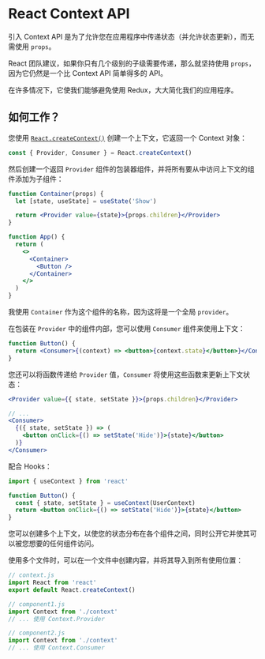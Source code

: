 # React Context API

引入 Context API 是为了允许您在应用程序中传递状态（并允许状态更新），而无需使用 `props`。

React 团队建议，如果你只有几个级别的子级需要传递，那么就坚持使用 `props`，因为它仍然是一个比 Context API 简单得多的 API。

在许多情况下，它使我们能够避免使用 Redux，大大简化我们的应用程序。

## 如何工作？

您使用 [`React.createContext()`](https://zh-hans.reactjs.org/docs/context.html#reactcreatecontext) 创建一个上下文，它返回一个 Context 对象：

```jsx
const { Provider, Consumer } = React.createContext()
```

然后创建一个返回 `Provider` 组件的包装器组件，并将所有要从中访问上下文的组件添加为子组件：

```jsx
function Container(props) {
  let [state, useState] = useState('Show')

  return <Provider value={state}>{props.children}</Provider>
}

function App() {
  return (
    <>
      <Container>
        <Button />
      </Container>
    </>
  )
}
```

我使用 `Container` 作为这个组件的名称，因为这将是一个全局 `provider`。

在包装在 `Provider` 中的组件内部，您可以使用 `Consumer` 组件来使用上下文：

```jsx
function Button() {
  return <Consumer>{(context) => <button>{context.state}</button>}</Consumer>
}
```

您还可以将函数传递给 `Provider` 值，`Consumer` 将使用这些函数来更新上下文状态：

```jsx
<Provider value={{ state, setState }}>{props.children}</Provider>

// ...
<Consumer>
  {({ state, setState }) => (
    <button onClick={() => setState('Hide')}>{state}</button>
  )}
</Consumer>
```

配合 Hooks：

```jsx
import { useContext } from 'react'

function Button() {
  const { state, setState } = useContext(UserContext)
  return <button onClick={() => setState('Hide')}>{state}</button>
}
```

您可以创建多个上下文，以使您的状态分布在各个组件之间，同时公开它并使其可以被您想要的任何组件访问。

使用多个文件时，可以在一个文件中创建内容，并将其导入到所有使用位置：

```jsx
// context.js
import React from 'react'
export default React.createContext()

// component1.js
import Context from './context'
// ... 使用 Context.Provider

// component2.js
import Context from './context'
// ... 使用 Context.Consumer
```
